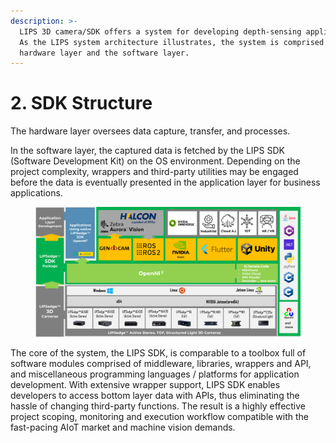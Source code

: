```yaml
---
description: >-
  LIPS 3D camera/SDK offers a system for developing depth-sensing applications.
  As the LIPS system architecture illustrates, the system is comprised of the
  hardware layer and the software layer.
---
```


# 2. SDK Structure

The hardware layer oversees data capture, transfer, and processes.

In the software layer, the captured data is fetched by the LIPS SDK (Software Development Kit) on the OS environment. Depending on the project complexity, wrappers and third-party utilities may be engaged before the data is eventually presented in the application layer for business applications.

<figure><img src=".gitbook/assets/image (87).png" alt=""><figcaption></figcaption></figure>

The core of the system, the LIPS SDK, is comparable to a toolbox full of software modules comprised of middleware, libraries, wrappers and API, and miscellaneous programming languages / platforms for application development. With extensive wrapper support, LIPS SDK enables developers to access bottom layer data with APIs, thus eliminating the hassle of changing third-party functions. The result is a highly effective project scoping, monitoring and execution workflow compatible with the fast-pacing AIoT market and machine vision demands.
